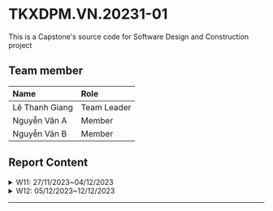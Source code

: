 # TKXDPM.VN.20231-01

This is a Capstone's source code for Software Design and Construction project

## Team member

| Name           | Role        |
| :------------- | :---------- |
| Lê Thanh Giang | Team Leader |
| Nguyễn Văn A   | Member      |
| Nguyễn Văn B   | Member      |

## Report Content

<details>
  <summary>W11: 27/11/2023~04/12/2023 </summary>
<br>
<details>
<summary>Phan Đức Thịnh 20204693</summary>
<br>

- Assigned tasks:
  - Task 1 coupling controller folder
  - Task 2 coupling subsystem folder

- Implementation details:
  - Pull Request(s):

</details>

<details>
<summary>Hoàng Đức Thành 20204689</summary>
<br>

- Assigned tasks:
  - Task 1 coupling view folder
- Implementation details:
  - Pull Request(s): 


</details>

</details>

<details>
  <summary>W12: 05/12/2023~12/12/2023 </summary>
<br>
<details>
<summary>Phan Đức Thịnh 20204693</summary>
<br>

- Assigned tasks:
  - Task 1 cohensive controller folder
  - Task 2 cohensive subsystem folder


- Implementation details:
  - Pull Request(s): 
</details>

</details>

---



